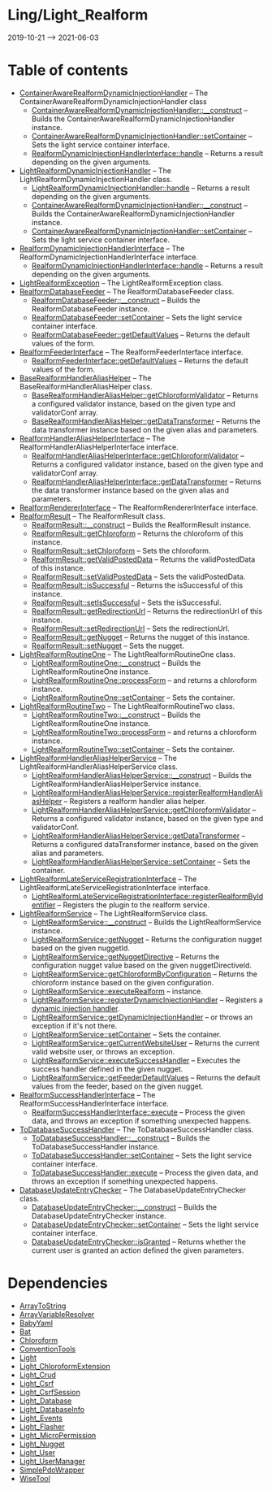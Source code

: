 Ling/Light_Realform
================
2019-10-21 --> 2021-06-03




Table of contents
===========

- [ContainerAwareRealformDynamicInjectionHandler](https://github.com/lingtalfi/Light_Realform/blob/master/doc/api/Ling/Light_Realform/DynamicInjection/ContainerAwareRealformDynamicInjectionHandler.md) &ndash; The ContainerAwareRealformDynamicInjectionHandler class
    - [ContainerAwareRealformDynamicInjectionHandler::__construct](https://github.com/lingtalfi/Light_Realform/blob/master/doc/api/Ling/Light_Realform/DynamicInjection/ContainerAwareRealformDynamicInjectionHandler/__construct.md) &ndash; Builds the ContainerAwareRealformDynamicInjectionHandler instance.
    - [ContainerAwareRealformDynamicInjectionHandler::setContainer](https://github.com/lingtalfi/Light_Realform/blob/master/doc/api/Ling/Light_Realform/DynamicInjection/ContainerAwareRealformDynamicInjectionHandler/setContainer.md) &ndash; Sets the light service container interface.
    - [RealformDynamicInjectionHandlerInterface::handle](https://github.com/lingtalfi/Light_Realform/blob/master/doc/api/Ling/Light_Realform/DynamicInjection/RealformDynamicInjectionHandlerInterface/handle.md) &ndash; Returns a result depending on the given arguments.
- [LightRealformDynamicInjectionHandler](https://github.com/lingtalfi/Light_Realform/blob/master/doc/api/Ling/Light_Realform/DynamicInjection/LightRealformDynamicInjectionHandler.md) &ndash; The LightRealformDynamicInjectionHandler class.
    - [LightRealformDynamicInjectionHandler::handle](https://github.com/lingtalfi/Light_Realform/blob/master/doc/api/Ling/Light_Realform/DynamicInjection/LightRealformDynamicInjectionHandler/handle.md) &ndash; Returns a result depending on the given arguments.
    - [ContainerAwareRealformDynamicInjectionHandler::__construct](https://github.com/lingtalfi/Light_Realform/blob/master/doc/api/Ling/Light_Realform/DynamicInjection/ContainerAwareRealformDynamicInjectionHandler/__construct.md) &ndash; Builds the ContainerAwareRealformDynamicInjectionHandler instance.
    - [ContainerAwareRealformDynamicInjectionHandler::setContainer](https://github.com/lingtalfi/Light_Realform/blob/master/doc/api/Ling/Light_Realform/DynamicInjection/ContainerAwareRealformDynamicInjectionHandler/setContainer.md) &ndash; Sets the light service container interface.
- [RealformDynamicInjectionHandlerInterface](https://github.com/lingtalfi/Light_Realform/blob/master/doc/api/Ling/Light_Realform/DynamicInjection/RealformDynamicInjectionHandlerInterface.md) &ndash; The RealformDynamicInjectionHandlerInterface interface.
    - [RealformDynamicInjectionHandlerInterface::handle](https://github.com/lingtalfi/Light_Realform/blob/master/doc/api/Ling/Light_Realform/DynamicInjection/RealformDynamicInjectionHandlerInterface/handle.md) &ndash; Returns a result depending on the given arguments.
- [LightRealformException](https://github.com/lingtalfi/Light_Realform/blob/master/doc/api/Ling/Light_Realform/Exception/LightRealformException.md) &ndash; The LightRealformException class.
- [RealformDatabaseFeeder](https://github.com/lingtalfi/Light_Realform/blob/master/doc/api/Ling/Light_Realform/Feeder/RealformDatabaseFeeder.md) &ndash; The RealformDatabaseFeeder class.
    - [RealformDatabaseFeeder::__construct](https://github.com/lingtalfi/Light_Realform/blob/master/doc/api/Ling/Light_Realform/Feeder/RealformDatabaseFeeder/__construct.md) &ndash; Builds the RealformDatabaseFeeder instance.
    - [RealformDatabaseFeeder::setContainer](https://github.com/lingtalfi/Light_Realform/blob/master/doc/api/Ling/Light_Realform/Feeder/RealformDatabaseFeeder/setContainer.md) &ndash; Sets the light service container interface.
    - [RealformDatabaseFeeder::getDefaultValues](https://github.com/lingtalfi/Light_Realform/blob/master/doc/api/Ling/Light_Realform/Feeder/RealformDatabaseFeeder/getDefaultValues.md) &ndash; Returns the default values of the form.
- [RealformFeederInterface](https://github.com/lingtalfi/Light_Realform/blob/master/doc/api/Ling/Light_Realform/Feeder/RealformFeederInterface.md) &ndash; The RealformFeederInterface interface.
    - [RealformFeederInterface::getDefaultValues](https://github.com/lingtalfi/Light_Realform/blob/master/doc/api/Ling/Light_Realform/Feeder/RealformFeederInterface/getDefaultValues.md) &ndash; Returns the default values of the form.
- [BaseRealformHandlerAliasHelper](https://github.com/lingtalfi/Light_Realform/blob/master/doc/api/Ling/Light_Realform/Handler/AliasHelper/BaseRealformHandlerAliasHelper.md) &ndash; The BaseRealformHandlerAliasHelper class.
    - [BaseRealformHandlerAliasHelper::getChloroformValidator](https://github.com/lingtalfi/Light_Realform/blob/master/doc/api/Ling/Light_Realform/Handler/AliasHelper/BaseRealformHandlerAliasHelper/getChloroformValidator.md) &ndash; Returns a configured validator instance, based on the given type and validatorConf array.
    - [BaseRealformHandlerAliasHelper::getDataTransformer](https://github.com/lingtalfi/Light_Realform/blob/master/doc/api/Ling/Light_Realform/Handler/AliasHelper/BaseRealformHandlerAliasHelper/getDataTransformer.md) &ndash; Returns the data transformer instance based on the given alias and parameters.
- [RealformHandlerAliasHelperInterface](https://github.com/lingtalfi/Light_Realform/blob/master/doc/api/Ling/Light_Realform/Handler/AliasHelper/RealformHandlerAliasHelperInterface.md) &ndash; The RealformHandlerAliasHelperInterface interface.
    - [RealformHandlerAliasHelperInterface::getChloroformValidator](https://github.com/lingtalfi/Light_Realform/blob/master/doc/api/Ling/Light_Realform/Handler/AliasHelper/RealformHandlerAliasHelperInterface/getChloroformValidator.md) &ndash; Returns a configured validator instance, based on the given type and validatorConf array.
    - [RealformHandlerAliasHelperInterface::getDataTransformer](https://github.com/lingtalfi/Light_Realform/blob/master/doc/api/Ling/Light_Realform/Handler/AliasHelper/RealformHandlerAliasHelperInterface/getDataTransformer.md) &ndash; Returns the data transformer instance based on the given alias and parameters.
- [RealformRendererInterface](https://github.com/lingtalfi/Light_Realform/blob/master/doc/api/Ling/Light_Realform/Renderer/RealformRendererInterface.md) &ndash; The RealformRendererInterface interface.
- [RealformResult](https://github.com/lingtalfi/Light_Realform/blob/master/doc/api/Ling/Light_Realform/Result/RealformResult.md) &ndash; The RealformResult class.
    - [RealformResult::__construct](https://github.com/lingtalfi/Light_Realform/blob/master/doc/api/Ling/Light_Realform/Result/RealformResult/__construct.md) &ndash; Builds the RealformResult instance.
    - [RealformResult::getChloroform](https://github.com/lingtalfi/Light_Realform/blob/master/doc/api/Ling/Light_Realform/Result/RealformResult/getChloroform.md) &ndash; Returns the chloroform of this instance.
    - [RealformResult::setChloroform](https://github.com/lingtalfi/Light_Realform/blob/master/doc/api/Ling/Light_Realform/Result/RealformResult/setChloroform.md) &ndash; Sets the chloroform.
    - [RealformResult::getValidPostedData](https://github.com/lingtalfi/Light_Realform/blob/master/doc/api/Ling/Light_Realform/Result/RealformResult/getValidPostedData.md) &ndash; Returns the validPostedData of this instance.
    - [RealformResult::setValidPostedData](https://github.com/lingtalfi/Light_Realform/blob/master/doc/api/Ling/Light_Realform/Result/RealformResult/setValidPostedData.md) &ndash; Sets the validPostedData.
    - [RealformResult::isSuccessful](https://github.com/lingtalfi/Light_Realform/blob/master/doc/api/Ling/Light_Realform/Result/RealformResult/isSuccessful.md) &ndash; Returns the isSuccessful of this instance.
    - [RealformResult::setIsSuccessful](https://github.com/lingtalfi/Light_Realform/blob/master/doc/api/Ling/Light_Realform/Result/RealformResult/setIsSuccessful.md) &ndash; Sets the isSuccessful.
    - [RealformResult::getRedirectionUrl](https://github.com/lingtalfi/Light_Realform/blob/master/doc/api/Ling/Light_Realform/Result/RealformResult/getRedirectionUrl.md) &ndash; Returns the redirectionUrl of this instance.
    - [RealformResult::setRedirectionUrl](https://github.com/lingtalfi/Light_Realform/blob/master/doc/api/Ling/Light_Realform/Result/RealformResult/setRedirectionUrl.md) &ndash; Sets the redirectionUrl.
    - [RealformResult::getNugget](https://github.com/lingtalfi/Light_Realform/blob/master/doc/api/Ling/Light_Realform/Result/RealformResult/getNugget.md) &ndash; Returns the nugget of this instance.
    - [RealformResult::setNugget](https://github.com/lingtalfi/Light_Realform/blob/master/doc/api/Ling/Light_Realform/Result/RealformResult/setNugget.md) &ndash; Sets the nugget.
- [LightRealformRoutineOne](https://github.com/lingtalfi/Light_Realform/blob/master/doc/api/Ling/Light_Realform/Routine/LightRealformRoutineOne.md) &ndash; The LightRealformRoutineOne class.
    - [LightRealformRoutineOne::__construct](https://github.com/lingtalfi/Light_Realform/blob/master/doc/api/Ling/Light_Realform/Routine/LightRealformRoutineOne/__construct.md) &ndash; Builds the LightRealformRoutineOne instance.
    - [LightRealformRoutineOne::processForm](https://github.com/lingtalfi/Light_Realform/blob/master/doc/api/Ling/Light_Realform/Routine/LightRealformRoutineOne/processForm.md) &ndash; and returns a chloroform instance.
    - [LightRealformRoutineOne::setContainer](https://github.com/lingtalfi/Light_Realform/blob/master/doc/api/Ling/Light_Realform/Routine/LightRealformRoutineOne/setContainer.md) &ndash; Sets the container.
- [LightRealformRoutineTwo](https://github.com/lingtalfi/Light_Realform/blob/master/doc/api/Ling/Light_Realform/Routine/LightRealformRoutineTwo.md) &ndash; The LightRealformRoutineTwo class.
    - [LightRealformRoutineTwo::__construct](https://github.com/lingtalfi/Light_Realform/blob/master/doc/api/Ling/Light_Realform/Routine/LightRealformRoutineTwo/__construct.md) &ndash; Builds the LightRealformRoutineOne instance.
    - [LightRealformRoutineTwo::processForm](https://github.com/lingtalfi/Light_Realform/blob/master/doc/api/Ling/Light_Realform/Routine/LightRealformRoutineTwo/processForm.md) &ndash; and returns a chloroform instance.
    - [LightRealformRoutineTwo::setContainer](https://github.com/lingtalfi/Light_Realform/blob/master/doc/api/Ling/Light_Realform/Routine/LightRealformRoutineTwo/setContainer.md) &ndash; Sets the container.
- [LightRealformHandlerAliasHelperService](https://github.com/lingtalfi/Light_Realform/blob/master/doc/api/Ling/Light_Realform/Service/LightRealformHandlerAliasHelperService.md) &ndash; The LightRealformHandlerAliasHelperService class.
    - [LightRealformHandlerAliasHelperService::__construct](https://github.com/lingtalfi/Light_Realform/blob/master/doc/api/Ling/Light_Realform/Service/LightRealformHandlerAliasHelperService/__construct.md) &ndash; Builds the LightRealformHandlerAliasHelperService instance.
    - [LightRealformHandlerAliasHelperService::registerRealformHandlerAliasHelper](https://github.com/lingtalfi/Light_Realform/blob/master/doc/api/Ling/Light_Realform/Service/LightRealformHandlerAliasHelperService/registerRealformHandlerAliasHelper.md) &ndash; Registers a realform handler alias helper.
    - [LightRealformHandlerAliasHelperService::getChloroformValidator](https://github.com/lingtalfi/Light_Realform/blob/master/doc/api/Ling/Light_Realform/Service/LightRealformHandlerAliasHelperService/getChloroformValidator.md) &ndash; Returns a configured validator instance, based on the given type and validatorConf.
    - [LightRealformHandlerAliasHelperService::getDataTransformer](https://github.com/lingtalfi/Light_Realform/blob/master/doc/api/Ling/Light_Realform/Service/LightRealformHandlerAliasHelperService/getDataTransformer.md) &ndash; Returns a configured dataTransformer instance, based on the given alias and parameters.
    - [LightRealformHandlerAliasHelperService::setContainer](https://github.com/lingtalfi/Light_Realform/blob/master/doc/api/Ling/Light_Realform/Service/LightRealformHandlerAliasHelperService/setContainer.md) &ndash; Sets the container.
- [LightRealformLateServiceRegistrationInterface](https://github.com/lingtalfi/Light_Realform/blob/master/doc/api/Ling/Light_Realform/Service/LightRealformLateServiceRegistrationInterface.md) &ndash; The LightRealformLateServiceRegistrationInterface interface.
    - [LightRealformLateServiceRegistrationInterface::registerRealformByIdentifier](https://github.com/lingtalfi/Light_Realform/blob/master/doc/api/Ling/Light_Realform/Service/LightRealformLateServiceRegistrationInterface/registerRealformByIdentifier.md) &ndash; Registers the plugin to the realform service.
- [LightRealformService](https://github.com/lingtalfi/Light_Realform/blob/master/doc/api/Ling/Light_Realform/Service/LightRealformService.md) &ndash; The LightRealformService class.
    - [LightRealformService::__construct](https://github.com/lingtalfi/Light_Realform/blob/master/doc/api/Ling/Light_Realform/Service/LightRealformService/__construct.md) &ndash; Builds the LightRealformService instance.
    - [LightRealformService::getNugget](https://github.com/lingtalfi/Light_Realform/blob/master/doc/api/Ling/Light_Realform/Service/LightRealformService/getNugget.md) &ndash; Returns the configuration nugget based on the given nuggetId.
    - [LightRealformService::getNuggetDirective](https://github.com/lingtalfi/Light_Realform/blob/master/doc/api/Ling/Light_Realform/Service/LightRealformService/getNuggetDirective.md) &ndash; Returns the configuration nugget value based on the given nuggetDirectiveId.
    - [LightRealformService::getChloroformByConfiguration](https://github.com/lingtalfi/Light_Realform/blob/master/doc/api/Ling/Light_Realform/Service/LightRealformService/getChloroformByConfiguration.md) &ndash; Returns the chloroform instance based on the given configuration.
    - [LightRealformService::executeRealform](https://github.com/lingtalfi/Light_Realform/blob/master/doc/api/Ling/Light_Realform/Service/LightRealformService/executeRealform.md) &ndash; instance.
    - [LightRealformService::registerDynamicInjectionHandler](https://github.com/lingtalfi/Light_Realform/blob/master/doc/api/Ling/Light_Realform/Service/LightRealformService/registerDynamicInjectionHandler.md) &ndash; Registers a [dynamic injection handler](https://github.com/lingtalfi/Light_Realform/blob/master/doc/pages/conception-notes-linear.md#dynamic-injection).
    - [LightRealformService::getDynamicInjectionHandler](https://github.com/lingtalfi/Light_Realform/blob/master/doc/api/Ling/Light_Realform/Service/LightRealformService/getDynamicInjectionHandler.md) &ndash; or throws an exception if it's not there.
    - [LightRealformService::setContainer](https://github.com/lingtalfi/Light_Realform/blob/master/doc/api/Ling/Light_Realform/Service/LightRealformService/setContainer.md) &ndash; Sets the container.
    - [LightRealformService::getCurrentWebsiteUser](https://github.com/lingtalfi/Light_Realform/blob/master/doc/api/Ling/Light_Realform/Service/LightRealformService/getCurrentWebsiteUser.md) &ndash; Returns the current valid website user, or throws an exception.
    - [LightRealformService::executeSuccessHandler](https://github.com/lingtalfi/Light_Realform/blob/master/doc/api/Ling/Light_Realform/Service/LightRealformService/executeSuccessHandler.md) &ndash; Executes the success handler defined in the given nugget.
    - [LightRealformService::getFeederDefaultValues](https://github.com/lingtalfi/Light_Realform/blob/master/doc/api/Ling/Light_Realform/Service/LightRealformService/getFeederDefaultValues.md) &ndash; Returns the default values from the feeder, based on the given nugget.
- [RealformSuccessHandlerInterface](https://github.com/lingtalfi/Light_Realform/blob/master/doc/api/Ling/Light_Realform/SuccessHandler/RealformSuccessHandlerInterface.md) &ndash; The RealformSuccessHandlerInterface interface.
    - [RealformSuccessHandlerInterface::execute](https://github.com/lingtalfi/Light_Realform/blob/master/doc/api/Ling/Light_Realform/SuccessHandler/RealformSuccessHandlerInterface/execute.md) &ndash; Process the given data, and throws an exception if something unexpected happens.
- [ToDatabaseSuccessHandler](https://github.com/lingtalfi/Light_Realform/blob/master/doc/api/Ling/Light_Realform/SuccessHandler/ToDatabaseSuccessHandler.md) &ndash; The ToDatabaseSuccessHandler class.
    - [ToDatabaseSuccessHandler::__construct](https://github.com/lingtalfi/Light_Realform/blob/master/doc/api/Ling/Light_Realform/SuccessHandler/ToDatabaseSuccessHandler/__construct.md) &ndash; Builds the ToDatabaseSuccessHandler instance.
    - [ToDatabaseSuccessHandler::setContainer](https://github.com/lingtalfi/Light_Realform/blob/master/doc/api/Ling/Light_Realform/SuccessHandler/ToDatabaseSuccessHandler/setContainer.md) &ndash; Sets the light service container interface.
    - [ToDatabaseSuccessHandler::execute](https://github.com/lingtalfi/Light_Realform/blob/master/doc/api/Ling/Light_Realform/SuccessHandler/ToDatabaseSuccessHandler/execute.md) &ndash; Process the given data, and throws an exception if something unexpected happens.
- [DatabaseUpdateEntryChecker](https://github.com/lingtalfi/Light_Realform/blob/master/doc/api/Ling/Light_Realform/UpdateEntryChecker/DatabaseUpdateEntryChecker.md) &ndash; The DatabaseUpdateEntryChecker class.
    - [DatabaseUpdateEntryChecker::__construct](https://github.com/lingtalfi/Light_Realform/blob/master/doc/api/Ling/Light_Realform/UpdateEntryChecker/DatabaseUpdateEntryChecker/__construct.md) &ndash; Builds the DatabaseUpdateEntryChecker instance.
    - [DatabaseUpdateEntryChecker::setContainer](https://github.com/lingtalfi/Light_Realform/blob/master/doc/api/Ling/Light_Realform/UpdateEntryChecker/DatabaseUpdateEntryChecker/setContainer.md) &ndash; Sets the light service container interface.
    - [DatabaseUpdateEntryChecker::isGranted](https://github.com/lingtalfi/Light_Realform/blob/master/doc/api/Ling/Light_Realform/UpdateEntryChecker/DatabaseUpdateEntryChecker/isGranted.md) &ndash; Returns whether the current user is granted an action defined the given parameters.


Dependencies
============
- [ArrayToString](https://github.com/lingtalfi/ArrayToString)
- [ArrayVariableResolver](https://github.com/lingtalfi/ArrayVariableResolver)
- [BabyYaml](https://github.com/lingtalfi/BabyYaml)
- [Bat](https://github.com/lingtalfi/Bat)
- [Chloroform](https://github.com/lingtalfi/Chloroform)
- [ConventionTools](https://github.com/lingtalfi/ConventionTools)
- [Light](https://github.com/lingtalfi/Light)
- [Light_ChloroformExtension](https://github.com/lingtalfi/Light_ChloroformExtension)
- [Light_Crud](https://github.com/lingtalfi/Light_Crud)
- [Light_Csrf](https://github.com/lingtalfi/Light_Csrf)
- [Light_CsrfSession](https://github.com/lingtalfi/Light_CsrfSession)
- [Light_Database](https://github.com/lingtalfi/Light_Database)
- [Light_DatabaseInfo](https://github.com/lingtalfi/Light_DatabaseInfo)
- [Light_Events](https://github.com/lingtalfi/Light_Events)
- [Light_Flasher](https://github.com/lingtalfi/Light_Flasher)
- [Light_MicroPermission](https://github.com/lingtalfi/Light_MicroPermission)
- [Light_Nugget](https://github.com/lingtalfi/Light_Nugget)
- [Light_User](https://github.com/lingtalfi/Light_User)
- [Light_UserManager](https://github.com/lingtalfi/Light_UserManager)
- [SimplePdoWrapper](https://github.com/lingtalfi/SimplePdoWrapper)
- [WiseTool](https://github.com/lingtalfi/WiseTool)


